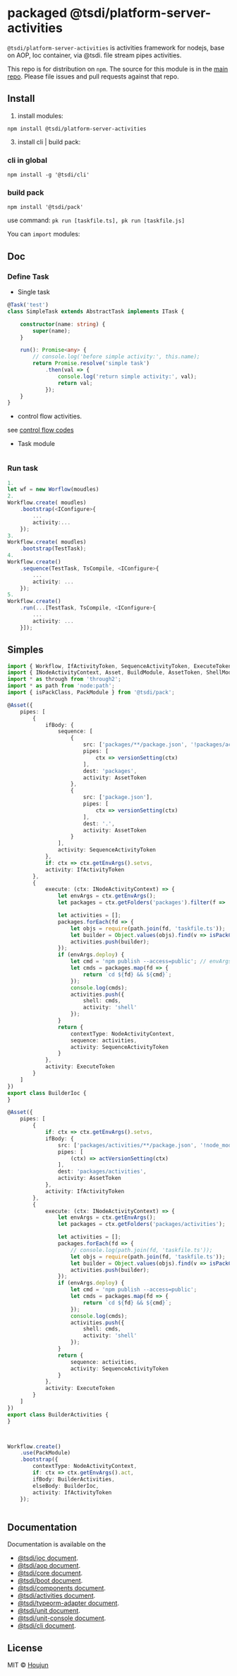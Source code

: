 # packaged @tsdi/platform-server-activities
`@tsdi/platform-server-activities` is activities framework for nodejs, base on AOP, Ioc container, via @tsdi. file stream pipes activities.

This repo is for distribution on `npm`. The source for this module is in the
[main repo](https://github.com/zhouhoujun/tsioc/blob/master/packages/activities#readme).
Please file issues and pull requests against that repo.


## Install

1. install modules:

```shell
npm install @tsdi/platform-server-activities
```

3. install cli | build pack:

### cli in global
```shell
npm install -g '@tsdi/cli'
```
### build pack
```
npm install '@tsdi/pack'
```

use command: `pk run [taskfile.ts], pk run [taskfile.js]`


You can `import` modules:


## Doc

### Define Task

* Single task

```ts
@Task('test')
class SimpleTask extends AbstractTask implements ITask {

    constructor(name: string) {
        super(name);
    }

    run(): Promise<any> {
        // console.log('before simple activity:', this.name);
        return Promise.resolve('simple task')
            .then(val => {
                console.log('return simple activity:', val);
                return val;
            });
    }
}

```

* control flow activities.

see [control flow codes](https://github.com/zhouhoujun/tsioc/tree/master/packages/activities/src/activities)


* Task module

```ts


```

### Run task

```ts
1.
let wf = new Worflow(moudles)
2.
Workflow.create( moudles)
    .bootstrap(<IConfigure>{
        ...
        activity:...
    });
3.
Workflow.create( moudles)
    .bootstrap(TestTask);
4.
Workflow.create()
    .sequence(TestTask, TsCompile, <IConfigure>{
        ...
        activity: ...
    });
5.
Workflow.create()
    .run(...[TestTask, TsCompile, <IConfigure>{
        ...
        activity: ...
    }]);

```

## Simples

```ts
import { Workflow, IfActivityToken, SequenceActivityToken, ExecuteToken } from '@tsdi/activities';
import { INodeActivityContext, Asset, BuildModule, AssetToken, ShellModule, TransformModule, NodeActivityContext } from '@tsdi/build';
import * as through from 'through2';
import * as path from 'node:path';
import { isPackClass, PackModule } from '@tsdi/pack';

@Asset({
    pipes: [
        {
            ifBody: {
                sequence: [
                    {
                        src: ['packages/**/package.json', '!packages/activities/**/package.json', '!node_modules/**/package.json'],
                        pipes: [
                            ctx => versionSetting(ctx)
                        ],
                        dest: 'packages',
                        activity: AssetToken
                    },
                    {
                        src: ['package.json'],
                        pipes: [
                            ctx => versionSetting(ctx)
                        ],
                        dest: '.',
                        activity: AssetToken
                    }
                ],
                activity: SequenceActivityToken
            },
            if: ctx => ctx.getEnvArgs().setvs,
            activity: IfActivityToken
        },
        {
            execute: (ctx: INodeActivityContext) => {
                let envArgs = ctx.getEnvArgs();
                let packages = ctx.getFolders('packages').filter(f => !/activities/.test(f)); // (f => !/(annotations|aop|bootstrap)/.test(f));

                let activities = [];
                packages.forEach(fd => {
                    let objs = require(path.join(fd, 'taskfile.ts'));
                    let builder = Object.values(objs).find(v => isPackClass(v));
                    activities.push(builder);
                });
                if (envArgs.deploy) {
                    let cmd = 'npm publish --access=public'; // envArgs.deploy ? 'npm publish --access=public' : 'npm run build';
                    let cmds = packages.map(fd => {
                        return `cd ${fd} && ${cmd}`;
                    });
                    console.log(cmds);
                    activities.push({
                        shell: cmds,
                        activity: 'shell'
                    });
                }
                return {
                    contextType: NodeActivityContext,
                    sequence: activities,
                    activity: SequenceActivityToken
                }
            },
            activity: ExecuteToken
        }
    ]
})
export class BuilderIoc {
}

@Asset({
    pipes: [
        {
            if: ctx => ctx.getEnvArgs().setvs,
            ifBody: {
                src: ['packages/activities/**/package.json', '!node_modules/**/package.json'],
                pipes: [
                    (ctx) => actVersionSetting(ctx)
                ],
                dest: 'packages/activities',
                activity: AssetToken
            },
            activity: IfActivityToken
        },
        {
            execute: (ctx: INodeActivityContext) => {
                let envArgs = ctx.getEnvArgs();
                let packages = ctx.getFolders('packages/activities');

                let activities = [];
                packages.forEach(fd => {
                    // console.log(path.join(fd, 'taskfile.ts'));
                    let objs = require(path.join(fd, 'taskfile.ts'));
                    let builder = Object.values(objs).find(v => isPackClass(v));
                    activities.push(builder);
                });
                if (envArgs.deploy) {
                    let cmd = 'npm publish --access=public';
                    let cmds = packages.map(fd => {
                        return `cd ${fd} && ${cmd}`;
                    });
                    console.log(cmds);
                    activities.push({
                        shell: cmds,
                        activity: 'shell'
                    });
                }
                return {
                    sequence: activities,
                    activity: SequenceActivityToken
                }
            },
            activity: ExecuteToken
        }
    ]
})
export class BuilderActivities {
}



Workflow.create()
    .use(PackModule)
    .bootstrap({
        contextType: NodeActivityContext,
        if: ctx => ctx.getEnvArgs().act,
        ifBody: BuilderActivities,
        elseBody: BuilderIoc,
        activity: IfActivityToken
    });



```
## Documentation
Documentation is available on the
* [@tsdi/ioc document](https://github.com/zhouhoujun/tsioc/tree/master/packages/ioc).
* [@tsdi/aop document](https://github.com/zhouhoujun/tsioc/tree/master/packages/aop).
* [@tsdi/core document](https://github.com/zhouhoujun/tsioc/tree/master/packages/core).
* [@tsdi/boot document](https://github.com/zhouhoujun/tsioc/tree/master/packages/boot).
* [@tsdi/components document](https://github.com/zhouhoujun/tsioc/tree/master/packages/components).
* [@tsdi/activities document](https://github.com/zhouhoujun/tsioc/tree/master/packages/activities).
* [@tsdi/typeorm-adapter document](https://github.com/zhouhoujun/tsioc/tree/master/packages/typeorm-adapter).
* [@tsdi/unit document](https://github.com/zhouhoujun/tsioc/tree/master/packages/unit).
* [@tsdi/unit-console document](https://github.com/zhouhoujun/tsioc/tree/master/packages/unit-console).
* [@tsdi/cli document](https://github.com/zhouhoujun/tsioc/tree/master/packages/cli).
## License

MIT © [Houjun](https://github.com/zhouhoujun/)